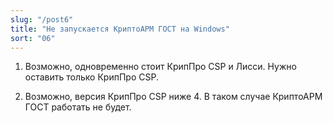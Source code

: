 ```yaml
---
slug: "/post6"
title: "Не запускается КриптоАРМ ГОСТ на Windows"
sort: "06"
--- 
```


1. Возможно, одновременно стоит КрипПро CSP и Лисси. Нужно оставить только КрипПро CSP.

2. Возможно, версия КрипПро CSP ниже 4. В таком случае КриптоАРМ ГОСТ работать не будет.
   
